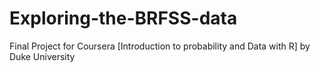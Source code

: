 # Exploring-the-BRFSS-data
Final Project for Coursera [Introduction to probability and Data with R] by Duke University
